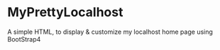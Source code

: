 # MyPrettyLocalhost
A simple HTML, to display &amp; customize my localhost home page using BootStrap4
